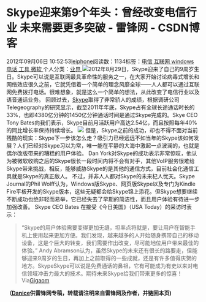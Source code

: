 
# Skype迎来第9个年头：曾经改变电信行业 未来需要更多突破 - 雷锋网 - CSDN博客


2012年09月06日 10:52:53[leiphone](https://me.csdn.net/leiphone)阅读数：1134标签：[电信																](https://so.csdn.net/so/search/s.do?q=电信&t=blog)[互联网																](https://so.csdn.net/so/search/s.do?q=互联网&t=blog)[windows																](https://so.csdn.net/so/search/s.do?q=windows&t=blog)[电话																](https://so.csdn.net/so/search/s.do?q=电话&t=blog)[工具																](https://so.csdn.net/so/search/s.do?q=工具&t=blog)[微软																](https://so.csdn.net/so/search/s.do?q=微软&t=blog)[
							](https://so.csdn.net/so/search/s.do?q=工具&t=blog)[
																					](https://so.csdn.net/so/search/s.do?q=电话&t=blog)个人分类：[业界																](https://blog.csdn.net/leiphone/article/category/873390)
[
																								](https://so.csdn.net/so/search/s.do?q=电话&t=blog)
[
				](https://so.csdn.net/so/search/s.do?q=windows&t=blog)
[
			](https://so.csdn.net/so/search/s.do?q=windows&t=blog)
[
		](https://so.csdn.net/so/search/s.do?q=互联网&t=blog)
[
	](https://so.csdn.net/so/search/s.do?q=电信&t=blog)
![](http://www.leiphone.com/wp-content/uploads/2012/09/20120730175306-18476e0e.jpg)2012年8月29日，Skype迎来了自己的9周岁生日。Skype可以说是互联网最具革命性的服务之一，在大家开始讨论病毒式增长和网络效应很久之前，它就凭借着一个简单的理念风靡全球——人人都可以通过互联网免费拨打电话。很难想象，就是这么一个简单的想法，从此改变了电信行业以及语音通话业务。
回顾过去，[Skype](http://www.leiphone.com/?s=skype)取得了非常骄人的成绩，根据调研公司Telegeography的研究显示，截至2011年年底，Skype占有全球长途通话时长的33%，也即4380亿分钟的1450亿分钟通话时间是通过Skype完成的。Skye
 CEO Tony Bates向我们表示，Skype目前月活跃用户高达2.54亿，而且按照每年40%的同比增长率保持持续增长。
![](http://www.leiphone.com/wp-content/uploads/2012/09/skypeinternationaltraffic.jpg)
但是，Skype之前的成功，却也不得不面对当前残酷的现实：Skype下一步该怎么走？吸引力已经远远不如当年的Skype该如何发展？人们已经对Skype习以为常，唯一能在平静的大海中激起一点波澜的，也就是偶尔改版带来的糟糕的用户体验。
Dan York对Skype的成功表示非常惊叹，他认为被微软收购之后的Skype很长一段时间内将不会有对手，其他VoIP服务很难给Skype带来挑战，相反，能够威胁Skype的是其他的通信方式，目前社会化通信工具就是Skype的真正敌人。
不过，并非人人都对Skype的未来杞人忧天。Skype Journal的Phil Wolff认为，Windows版Skype、网页版Skype以及专门为Kindle Fire平板开发的Skype版本，这些无疑都会给Skype锦上添花。但Skype想要继续不断成功也绝非轻而易举，它已经失去了早期的简洁性，而且用户体验有待进一步加强改善。
Skype CEO Bates 在接受《今日美国》（USA Today）的采访时表示：
> “Skype的用户体验需要变得更加无缝，坦率点将就是，要让用户在智能手机上使用起来更加方便。我们发现，越来越多的人开始随身携带自己的移动设备，这是个巨大的转变，我们需要作出改变，尽可能地位用户带来最佳的体验。”
Andy Abramson认为，虽然Skype的未来还有很长的路要走，但能够迎来9周岁的生日，再加上之前取得的一些成就，还是有许多值得庆贺的地方。SkypeSkype可以说是免费通话的鼻祖，它有可能成为有史以来对电信领域冲击力最大的技术。期待未来Skype给我们带来更多的惊喜！
Via[Gigaom](http://gigaom.com/2012/09/03/happy-birthday-skype-in-9-years-you-changed-telecom/)

**（****[Danice](http://www.leiphone.com/author/danice)****供****雷锋网****专稿，转载请注明来自雷锋网及作者，并链回本页)**


